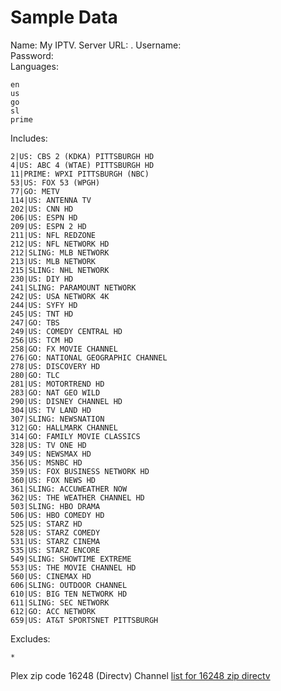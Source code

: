 # Sample Data

Name: My IPTV.
Server URL: <THE ONE PROVIDED BY YOUR SERVICE PROVIDER>.
Username:  
Password:  
Languages:

```
en
us
go
sl
prime
```

Includes:

```
2|US: CBS 2 (KDKA) PITTSBURGH HD
4|US: ABC 4 (WTAE) PITTSBURGH HD
11|PRIME: WPXI PITTSBURGH (NBC)
53|US: FOX 53 (WPGH)
77|GO: METV
114|US: ANTENNA TV
202|US: CNN HD
206|US: ESPN HD
209|US: ESPN 2 HD
211|US: NFL REDZONE
212|US: NFL NETWORK HD
212|SLING: MLB NETWORK
213|US: MLB NETWORK
215|SLING: NHL NETWORK
230|US: DIY HD
241|SLING: PARAMOUNT NETWORK
242|US: USA NETWORK 4K
244|US: SYFY HD
245|US: TNT HD
247|GO: TBS
249|US: COMEDY CENTRAL HD
256|US: TCM HD
258|GO: FX MOVIE CHANNEL
276|GO: NATIONAL GEOGRAPHIC CHANNEL
278|US: DISCOVERY HD
280|GO: TLC
281|US: MOTORTREND HD
283|GO: NAT GEO WILD
290|US: DISNEY CHANNEL HD
304|US: TV LAND HD
307|SLING: NEWSNATION
312|GO: HALLMARK CHANNEL
314|GO: FAMILY MOVIE CLASSICS
328|US: TV ONE HD
349|US: NEWSMAX HD
356|US: MSNBC HD
359|US: FOX BUSINESS NETWORK HD
360|US: FOX NEWS HD
361|SLING: ACCUWEATHER NOW
362|US: THE WEATHER CHANNEL HD
503|SLING: HBO DRAMA
506|US: HBO COMEDY HD
525|US: STARZ HD
528|US: STARZ COMEDY
531|US: STARZ CINEMA
535|US: STARZ ENCORE
549|SLING: SHOWTIME EXTREME
553|US: THE MOVIE CHANNEL HD
560|US: CINEMAX HD
606|SLING: OUTDOOR CHANNEL
610|US: BIG TEN NETWORK HD
611|SLING: SEC NETWORK
612|GO: ACC NETWORK
659|US: AT&T SPORTSNET PITTSBURGH
```

Excludes:

```
*
```

Plex zip code 16248 (Directv)
Channel [list for 16248 zip directv](https://www.directv.com/dtvassets/sales/directv/upper_funnel/directv/channel-lineup/DIRECTV-via-Satellite-ACQ-Packages-Channel-Lineup.pdf)
